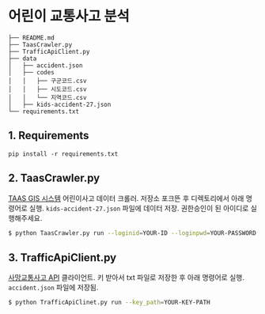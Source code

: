 # 어린이 교통사고 분석

```
├── README.md
├── TaasCrawler.py
├── TrafficApiClient.py
├── data
│   ├── accident.json
│   ├── codes
│   │   ├── 구군코드.csv
│   │   ├── 시도코드.csv
│   │   └── 지역코드.csv
│   ├── kids-accident-27.json
└── requirements.txt
```

## 1. Requirements

```
pip install -r requirements.txt
```

## 2. TaasCrawler.py

[TAAS GIS 시스템](http://taas.koroad.or.kr/gis/mcm/mcl/initMap.do?menuId=GIS_GMP_STS_RSN) 어린이사고 데이터 크롤러. 저장소 포크뜬 후 디렉토리에서 아래 명령어로 실행. `kids-accident-27.json` 파일에 데이터 저장. 권한승인이 된 아이디로 실행해주세요.

```bash
$ python TaasCrawler.py run --loginid=YOUR-ID --loginpwd=YOUR-PASSWORD 
```

## 3. TrafficApiClient.py

[사망교통사고 API](https://www.data.go.kr/data/15059126/openapi.do) 클라이언트. 키 받아서 txt 파일로 저장한 후 아래 명령어로 실행. `accident.json` 파일에 저장됨.

```bash
$ python TrafficApiClinet.py run --key_path=YOUR-KEY-PATH
```